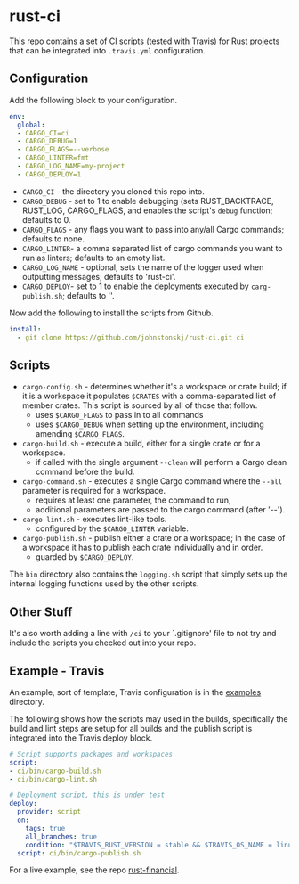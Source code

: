 # rust-ci

This repo contains a set of CI scripts (tested with Travis) for 
Rust projects that can be integrated into `.travis.yml` 
configuration.

## Configuration

Add the following block to your configuration.

``` yaml
env:
  global:
  - CARGO_CI=ci
  - CARGO_DEBUG=1
  - CARGO_FLAGS=--verbose
  - CARGO_LINTER=fmt
  - CARGO_LOG_NAME=my-project
  - CARGO_DEPLOY=1
```

* `CARGO_CI` - the directory you cloned this repo into.
* `CARGO_DEBUG` - set to 1 to enable debugging (sets RUST_BACKTRACE,
  RUST_LOG, CARGO_FLAGS, and enables the script's `debug` function;
  defaults to 0.
* `CARGO_FLAGS` - any flags you want to pass into any/all Cargo
  commands; defaults to none.
* `CARGO_LINTER`- a comma separated list of cargo commands you want
  to run as linters; defaults to an emoty list.
* `CARGO_LOG_NAME` - optional, sets the name of the logger used when 
  outputting messages; defaults to 'rust-ci'.
* `CARGO_DEPLOY`- set to 1 to enable the deployments executed by
  `carg-publish.sh`; defaults to ''.

Now add the following to install the scripts from Github.

``` yaml
install:
  - git clone https://github.com/johnstonskj/rust-ci.git ci
```

## Scripts

* `cargo-config.sh` - determines whether it's a workspace or crate build; if
  it is a workspace it populates `$CRATES` with a comma-separated list of 
  member crates. This script is sourced by all of those that follow.
  * uses `$CARGO_FLAGS` to pass in to all commands
  * uses `$CARGO_DEBUG` when setting up the environment, including amending
    `$CARGO_FLAGS`.
* `cargo-build.sh` - execute a build, either for a single crate or for a 
  workspace.
  * if called with the single argument `--clean` will perform a Cargo
  clean command before the build.
* `cargo-command.sh` - executes a single Cargo command where the `--all`
  parameter is required for a workspace.
  * requires at least one parameter, the command to run,
  * additional parameters are passed to the cargo command (after '--').
* `cargo-lint.sh` - executes lint-like tools.
  * configured by the `$CARGO_LINTER` variable.
* `cargo-publish.sh` - publish either a crate or a workspace; in the case of
  a workspace it has to publish each crate individually and in order.
  * guarded by `$CARGO_DEPLOY`.
  
The `bin` directory also contains the `logging.sh` script that simply sets
up the internal logging functions used by the other scripts.

## Other Stuff

It's also worth adding a line with `/ci` to your `.gitignore' file
to not try and include the scripts you checked out into your repo.

## Example - Travis

An example, sort of template, Travis configuration is in the 
[examples](https://github.com/johnstonskj/rust-ci/tree/master/examples)
directory.

The following shows how the scripts may used in the builds,
specifically the build and lint steps are setup for all builds and
the publish script is integrated into the Travis deploy block.

``` yaml
# Script supports packages and workspaces
script:
- ci/bin/cargo-build.sh
- ci/bin/cargo-lint.sh

# Deployment script, this is under test
deploy:
  provider: script
  on:
    tags: true
    all_branches: true
    condition: "$TRAVIS_RUST_VERSION = stable && $TRAVIS_OS_NAME = linux && $CARGO_DEPLOY = 1"
  script: ci/bin/cargo-publish.sh
```

For a live example, see the repo [rust-financial](https://github.com/johnstonskj/rust-financial).
